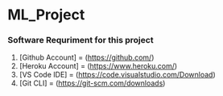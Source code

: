 # ML_Project

### Software Requriment for this project

1. [Github Account] = (https://github.com/)
2. [Heroku Account] = (https://www.heroku.com/)
3. [VS Code IDE] = (https://code.visualstudio.com/Download)
4. [Git CLI] = (https://git-scm.com/downloads)
